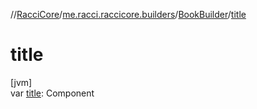 //[RacciCore](../../../index.md)/[me.racci.raccicore.builders](../index.md)/[BookBuilder](index.md)/[title](title.md)

# title

[jvm]\
var [title](title.md): Component

